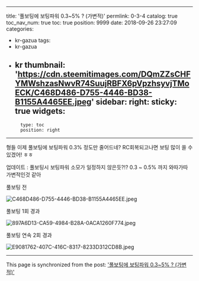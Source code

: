 
---
title: '풀보팅에 보팅파워 0.3~5% ? (가변적)'
permlink: 0-3-4
catalog: true
toc_nav_num: true
toc: true
position: 9999
date: 2018-09-26 23:27:09
categories:
- kr-gazua
tags:
- kr-gazua
- kr
thumbnail: 'https://cdn.steemitimages.com/DQmZZsCHFYMWshzasNwvR74SuujRBFX6pVpzhsyvjTMoECK/C468D486-D755-4446-BD38-B1155A4465EE.jpeg'
sidebar:
    right:
        sticky: true
widgets:
    -
        type: toc
        position: right
---


형들 이제 풀보팅에 보팅파워 0.3% 정도만 줄어드네? RC회복되고나면 보팅 많이 쏠 수 있겠어! ㅎㅎ


업데이트 : 풀보팅시 보팅파워 소모가 일정하지 않은듯?!? 0.3 ~ 0.5% 까지 와따가따 가변적인것 같아


풀보팅 전

![C468D486-D755-4446-BD38-B1155A4465EE.jpeg](https://cdn.steemitimages.com/DQmZZsCHFYMWshzasNwvR74SuujRBFX6pVpzhsyvjTMoECK/C468D486-D755-4446-BD38-B1155A4465EE.jpeg)

풀보팅 1회 경과

![897A6D13-CA59-4984-B28A-0ACA1260F774.jpeg](https://cdn.steemitimages.com/DQmUtNho9BawzB4JumEbDu8kVRCdnVeFHh6kArNWWhhRuyD/897A6D13-CA59-4984-B28A-0ACA1260F774.jpeg)

풀보팅 연속 2회 경과

![E9081762-407C-416C-8317-8233D312CD8B.jpeg](https://cdn.steemitimages.com/DQmb6aCBgQCY7Cv6TjkFZj9mo7MLGcFjSVrEK7i3hcYTs6M/E9081762-407C-416C-8317-8233D312CD8B.jpeg)

- - -

This page is synchronized from the post: ['풀보팅에 보팅파워 0.3~5% ? (가변적)'](https://steemit.com/@jaydih/0-3-4)
